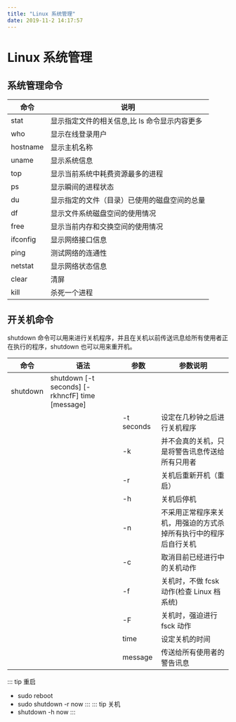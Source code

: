 ```yaml
---
title: "Linux 系统管理"
date: 2019-11-2 14:17:57
---
```

# Linux 系统管理
## 系统管理命令
| 命令       | 说明                        |
|----------|---------------------------|
| stat     | 显示指定文件的相关信息,比 ls 命令显示内容更多 |
| who      | 显示在线登录用户                  |
| hostname | 显示主机名称                    |
| uname    | 显示系统信息                    |
| top      | 显示当前系统中耗费资源最多的进程          |
| ps       | 显示瞬间的进程状态                 |
| du       | 显示指定的文件（目录）已使用的磁盘空间的总量    |
| df       | 显示文件系统磁盘空间的使用情况           |
| free     | 显示当前内存和交换空间的使用情况          |
| ifconfig | 显示网络接口信息                  |
| ping     | 测试网络的连通性                  |
| netstat  | 显示网络状态信息                  |
| clear    | 清屏                        |
| kill     | 杀死一个进程                    |

## 开关机命令
shutdown 命令可以用来进行关机程序，并且在关机以前传送讯息给所有使用者正在执行的程序，shutdown 也可以用来重开机。

| 命令          | 语法                                                      | 参数 | 参数说明 |
|-------------|---------------------------------------------------------|----|------|
| shutdown    | shutdown \[\-t seconds\] \[\-rkhncfF\] time \[message\] |||
||| \-t seconds | 设定在几秒钟之后进行关机程序                                          |
||| \-k         | 并不会真的关机，只是将警告讯息传送给所有只用者                                 |
||| \-r         | 关机后重新开机（重启）                                             |
||| \-h         | 关机后停机                                                   |
||| \-n         | 不采用正常程序来关机，用强迫的方式杀掉所有执行中的程序后自行关机                        |
||| \-c         | 取消目前已经进行中的关机动作                                          |
||| \-f         | 关机时，不做 fcsk 动作\(检查 Linux 档系统\)                          |
||| \-F         | 关机时，强迫进行 fsck 动作                                        |
||| time        | 设定关机的时间                                                 |
||| message     | 传送给所有使用者的警告讯息                                           |

::: tip 重启
- sudo reboot
- sudo shutdown -r now
:::
::: tip 关机
- shutdown -h now
:::
